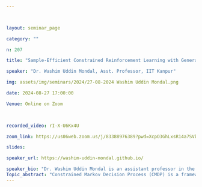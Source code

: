 ```yaml
--- 

  

layout: seminar_page 

category: "" 

n: 207

title: "Sample-Efficient Constrained Reinforcement Learning with General Parameterized Policies" 

speaker: "Dr. Washim Uddin Mondal, Asst. Professor, IIT Kanpur"  

img: assets/img/seminars/2024/27-08-2024 Washim Uddin Mondal.png

date: 2024-08-27 17:00:00  

Venue: Online on Zoom

  

recorded_video: rI-X-U6Kx4U

zoom_link: https://us06web.zoom.us/j/83388976389?pwd=XcpO3GhLxsR14a7SVbPx33HQQa1jbt.1 

slides:  

speaker_url: https://washim-uddin-mondal.github.io/

speaker_bio: "Dr. Washim Uddin Mondal is an assistant professor in the Department of Electrical Engineering at IIT Kanpur. He was a postdoctoral researcher from April 2021 to Dec. 2023 at Purdue University, USA. He obtained both his Ph. D. (2017-2021) and B. Tech.-M. Tech. Dual Degree (2011-2016) from IIT Kharagpur. For a brief period in 2016, he worked as a quantitative financial analyst in WorldQuant, Mumbai. During Ph. D., he was conferred with the Prime Minister's Research Fellowship (PMRF) and his thesis was selected as one of the national winners of the Graduate Thesis Evaluation in 7 Minutes (GraTE-7) competition organized by IEEE Communications Society. He has both coauthored multiple papers and served as a reviewer/TPC member in various reputed venues such as IEEE Transactions, IEEE ICC, AAAI, NeurIPS, AISTATS, etc. He has also worked as a consultant to the Indian Army to solve problems of national interest."
Topic_abstract: "Constrained Markov Decision Process (CMDP) is a framework where a learner interacts with an unknown environment in order to maximize the discounted sum of expected rewards while simultaneously ensuring that the discounted sum of expected costs lie within a pre-specified margin. This talk will discuss our recent work on designing a sample efficient algorithm for CMDPs with general parameterized policies. Note that the general parameterization allows the possibility of the state space being infinite and subsumes the tabular and linear CMDPs as special cases. Moreover, it also allows the polices to be represented as neural networks of arbitrary shape and size. I will show that our proposed Primal-Dual Accelerated Natural Policy Gradient (PD-ANPG) algorithm can simultaneously ensure an epsilon optimality gap and an epsilon constraint violation with a sample complexity that increases at most quadratically with a decrease in epsilon. It is a significant improvement over the previous state-of-the-art and closes the gap between theoretical lower and upper bounds."
---
```


